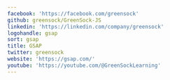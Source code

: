 ```yaml
---
facebook: 'https://facebook.com/greensock'
github: greensock/GreenSock-JS
linkedin: 'https://linkedin.com/company/greensock'
logohandle: gsap
sort: gsap
title: GSAP
twitter: greensock
website: 'https://gsap.com/'
youtube: 'https://youtube.com/@GreenSockLearning'
---
```

